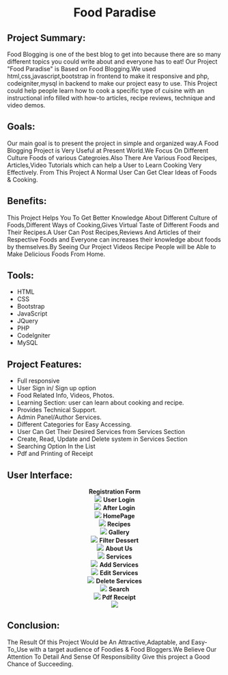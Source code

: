 <h1 align="center" > Food Paradise </h1>
                                                        

## **Project Summary**:

Food Blogging is one of the best blog to get into because there are so many different topics you could write about and everyone has to eat! Our Project "Food Paradise" is Based on Food Blogging.We used html,css,javascript,bootstrap in frontend to make it responsive and php, codeigniter,mysql in backend to make our project easy to use.
This Project could help people learn how to cook a specific type of cuisine with an instructional info filled with how-to articles, recipe reviews, technique and video demos.

## **Goals**:

Our main goal is to present the project in simple and organized way.A Food Blogging Project is Very Useful at Present World.We Focus On Different Culture Foods of various Categroies.Also There Are Various Food Recipes, Articles,Video Tutorials which can help a User to Learn Cooking Very Effectively. From This Project A Normal User Can Get Clear Ideas of Foods & Cooking.



## **Benefits**:

This Project Helps You To Get Better Knowledge About Different Culture of Foods,Different Ways of Cooking,Gives Virtual Taste of Different Foods and Their Recipes.A User Can Post Recipes,Reviews And Articles of their Respective Foods and Everyone can increases their knowledge about foods by themselves.By Seeing Our Project Videos Recipe People will be Able to Make Delicious Foods From Home.

## **Tools**:

* HTML
* CSS
* Bootstrap
* JavaScript
* JQuery
* PHP
* CodeIgniter
* MySQL



## **Project Features**:

* Full responsive 
* User Sign in/ Sign up option 
* Food Related Info, Videos, Photos.
* Learning Section: user can learn about cooking and recipe.
* Provides Technical Support.
* Admin Panel/Author Services.
* Different Categories for Easy Accessing.
* User Can Get Their Desired Services from Services Section
* Create, Read, Update and Delete system in Services Section
* Searching Option In the List
* Pdf and Printing of Receipt 

## **User Interface**:
<p align="center">
  <b>Registration Form</b><br>
    <img src="ss/signup.jpg">
   <b> User Login</b><br>
    <img src="ss/login.jpg">
    <b> After Login</b><br>
    <img src="ss/logout.jpg">
    <b> HomePage</b><br>
    <img src="ss/home.jpg">
    <b> Recipes</b><br>
    <img src="ss/recipe.jpg">
    <b> Gallery</b><br>
    <img src="ss/gallery.jpg">
    <b> Filter Dessert</b><br>
    <img src="ss/filter.jpg">
    <b> About Us</b><br>
    <img src="ss/about%20us.jpg">
    <b> Services</b><br>
    <img src="ss/services.jpg">
    <b> Add Services</b><br>
    <img src="ss/add.jpg">
    <b> Edit Services</b><br>
    <img src="ss/edit.jpg">
    <b> Delete Services</b><br>
    <img src="ss/delete.jpg">
    <b> Search</b><br>
    <img src="ss/search.jpg">
    <b> Pdf Receipt</b><br>
    <img src="ss/pdf.jpg">

</p>


## **Conclusion**:

The Result Of this Project Would be An Attractive,Adaptable, and Easy-To_Use with a target audience of Foodies & Food Bloggers.We Believe Our Attention To Detail And Sense Of Responsibility Give this project a Good Chance of Succeeding.
